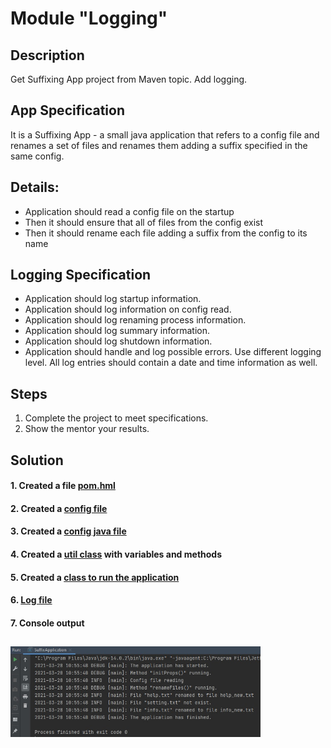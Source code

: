 # Module "Logging"
## Description
Get Suffixing App project from Maven topic. Add logging.
## App Specification
It is a Suffixing App - a small java application that refers to a config file and renames a set of files and renames them adding a suffix specified in the same config.
## Details:
* Application should read a config file on the startup
* Then it should ensure that all of files from the config exist
* Then it should rename each file adding a suffix from the config to its name
## Logging Specification
* Application should log startup information.
* Application should log information on config read.
* Application should log renaming process information.
* Application should log summary information.
* Application should log shutdown information.
* Application should handle and log possible errors.
Use different logging level. All log entries should contain a date and time information as well.
## Steps
1. Complete the project to meet specifications.
2. Show the mentor your results.

## Solution
#### 1. Created a file [pom.hml](https://github.com/vitalikulsha/UpSkill_Lab1_JavaBasics/blob/master/Logging/pom.xml) 
#### 2. Created a [config file](https://github.com/vitalikulsha/UpSkill_Lab1_JavaBasics/blob/master/Logging/src/main/resources/config.properties) 
#### 3. Created a [config java file](https://github.com/vitalikulsha/UpSkill_Lab1_JavaBasics/blob/master/Logging/src/main/java/Config.java) 
#### 4. Created a [util class](https://github.com/vitalikulsha/UpSkill_Lab1_JavaBasics/blob/master/Logging/src/main/java/FileUtil.java) with variables and methods
#### 5. Created a [class to run the application](https://github.com/vitalikulsha/UpSkill_Lab1_JavaBasics/blob/master/Logging/src/main/java/SuffixApplication.java)
#### 6. [Log file](https://github.com/vitalikulsha/UpSkill_Lab1_JavaBasics/blob/master/Logging/data/log/SuffixApplication.log)
#### 7. Console output 
<h2>
   <img src="img/Cansole.jpg" width="400">
</h2>
